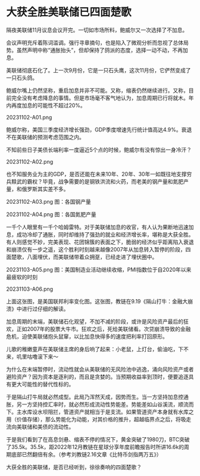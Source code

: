 # 大获全胜美联储已四面楚歌

隔夜美联储11月议息会议开完。一切如市场所料，鲍威尔又一次选择了不加息。

会议声明充斥着陈词滥调。强行寻章摘句，也是陷入了微观分析而忽视了总体局势。虽然声明中称“通胀抬头”，但却保持了鸽派的态度，选择一动不动，不再加息。

美联储彻底石化了。上一次9月份，它是一只石头鹰，这次11月份，它俨然变成了一只石头鸽。

鲍威尔嘴上仍然坚称，重启加息并非不可能。又称，缩表仍然继续进行。又称，目前完全没有考虑降息的事情。但是市场毫不客气地认为，加息周期已行将就木。年内再度加息的可能性不超过20%。

20231102-A01.png

鲍威尔称，美国三季度经济增长强劲，GDP季度增速先行统计值高达4.9%。衰退不在美联储的预测考虑范围之内。

不知前些日子美债长端利率一度逼近5个点的时候，鲍威尔有没有惊出一身冷汗？

20231102-A02.png

也不知服务业为主的GDP，是否还能在未来10年、20年、30年一如既往地支撑穷兵黩武的霸权？毕竟，战争需要的是钢铁洪流和火药，而老美的钢产量和氮肥产量，和俄罗斯其实差不多。

20231102-A03.png
图：各国钢产量

20231102-A04.png
图：各国氮肥产量

一千个人眼里有一千个哈姆雷特。对于美联储加息的收官，有人认为果断地迅速加息，成功冷却了通胀，同时却维持了强劲的就业和经济增长率，堪称是大获全胜。有人则感觉不妙，完美表现、花团锦簇的表面之下，脆弱的经济似乎距离陷入衰退和崩溃仅有一步之遥，这个胜利时刻越来越像2007年从加息转入暂停的阶段，四面楚歌，八面埋伏，而美联储带着众拥趸，已经走进了埋伏圈中。

20231103-A05.png
图：美国制造业活动继续收缩，PMI指数位于自2020年以来最疲软的时刻

20231103-A06.png

上面这张图，是美国联邦利率变化图。这张图，教链在9.19《隔山打牛：金融大崩溃》中进行过仔细的解读。

加息周期的末端，美联储石化观望，不加不减的阶段，或许是风险资产最后的狂欢，正如2007年的股票大牛市。狂欢之后，死给美联储看。次贷崩溃导致的金融危机，迫使美联储抱头鼠窜，以比加息快得多的速度把利率打回原形。

儿歌的稚嫩童声在美联储主席的身后响了起来：小老鼠，上灯台，偷油吃，下不来，叽里咕噜滚下来～

为什么在末端暂停时，流动性就会从美联储的无风险池中逃逸，涌向风险资产或者避险资产？因为资本是逐利的，而且是贪婪的。当预期收益率到顶时，便要追逐具有更大可能性的替代性标的。

于是隔山打牛局就必然成型。此局乃浑然天成，因势而生。当一方坚持加息控通胀，另一方坚持控汇率时，就必然形成流动性势能差。势能差如山谷溪流，顺流而下。主水库设水坝阻拦，管道资产就相当于是支流。如果管道资产本身就有水库之用（价值存储），那么势能化为动能，对其价格的推升，超越临界点之后，将吸走流向美联储和美债的流动性。

于是我们看到了在高息剑悬、缩表不停的情况下，黄金突破了1980刀，BTC突破了35.5k。35.5k，距2022年12月教链在星球分享年度前瞻报告时所讲16.6k的周期底部已然翻倍有余。（参考刘教链2.16文章《比特币剑指两万五》）

大获全胜的美联储，是否已经听到，徐徐奏响的四面楚歌？

